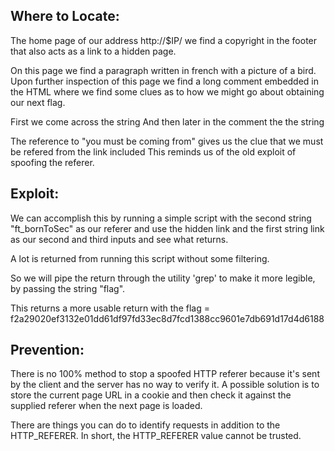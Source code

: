 ## Where to Locate:

The home page of our address http://$IP/ we find a copyright in the footer that also acts as a link to a hidden page.

On this page we find a paragraph written in french with a picture of a bird.
Upon further inspection of this page we find a long comment embedded in the HTML where we find some clues as to how we might go about obtaining our next flag.

First we come across the string <!-- You must cumming from : "https://www.nsa.gov/" to go to the next step -->
And then later in the comment the the string <!-- Let's use this browser : "ft_bornToSec". It will help you a lot. -->

The reference to "you must be coming from" gives us the clue that we must be refered from the link included
This reminds us of the old exploit of spoofing the referer.

## Exploit:

We can accomplish this by running a simple script with the second string "ft_bornToSec" as our referer and use the hidden link and the first string link as our second and third inputs and see what returns.

A lot is returned from running this script without some filtering.

So we will pipe the return through the utility 'grep' to make it more legible, by passing the string "flag".

This returns a more usable return with the flag = f2a29020ef3132e01dd61df97fd33ec8d7fcd1388cc9601e7db691d17d4d6188

## Prevention:

There is no 100% method to stop a spoofed HTTP referer because it's sent by the client and the server has no way to verify it. A possible solution is to store the current page URL in a cookie and then check it against the supplied referer when the next page is loaded. 

There are things you can do to identify requests in addition to the HTTP_REFERER. In short, the HTTP_REFERER value cannot be trusted.